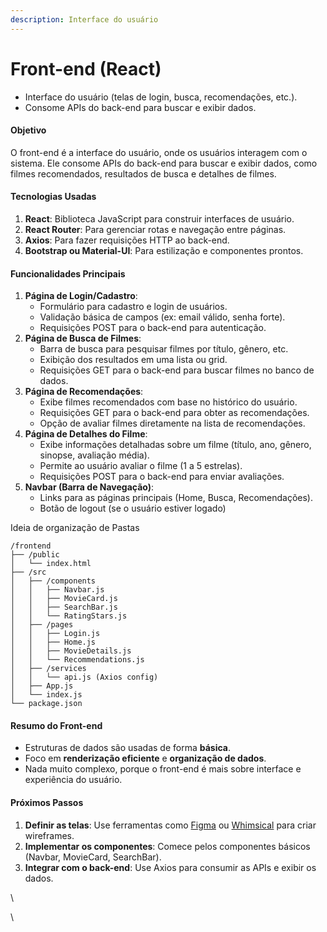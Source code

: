```yaml
---
description: Interface do usuário
---
```


# Front-end (React)

* Interface do usuário (telas de login, busca, recomendações, etc.).
* Consome APIs do back-end para buscar e exibir dados.

#### **Objetivo**

O front-end é a interface do usuário, onde os usuários interagem com o sistema. Ele consome APIs do back-end para buscar e exibir dados, como filmes recomendados, resultados de busca e detalhes de filmes.



#### **Tecnologias Usadas**

1. **React**: Biblioteca JavaScript para construir interfaces de usuário.
2. **React Router**: Para gerenciar rotas e navegação entre páginas.
3. **Axios**: Para fazer requisições HTTP ao back-end.
4. **Bootstrap ou Material-UI**: Para estilização e componentes prontos.



#### **Funcionalidades Principais**

1. **Página de Login/Cadastro**:
   * Formulário para cadastro e login de usuários.
   * Validação básica de campos (ex: email válido, senha forte).
   * Requisições POST para o back-end para autenticação.
2. **Página de Busca de Filmes**:
   * Barra de busca para pesquisar filmes por título, gênero, etc.
   * Exibição dos resultados em uma lista ou grid.
   * Requisições GET para o back-end para buscar filmes no banco de dados.
3. **Página de Recomendações**:
   * Exibe filmes recomendados com base no histórico do usuário.
   * Requisições GET para o back-end para obter as recomendações.
   * Opção de avaliar filmes diretamente na lista de recomendações.
4. **Página de Detalhes do Filme**:
   * Exibe informações detalhadas sobre um filme (título, ano, gênero, sinopse, avaliação média).
   * Permite ao usuário avaliar o filme (1 a 5 estrelas).
   * Requisições POST para o back-end para enviar avaliações.
5. **Navbar (Barra de Navegação)**:
   * Links para as páginas principais (Home, Busca, Recomendações).
   * Botão de logout (se o usuário estiver logado)

Ideia de organização de Pastas

```
/frontend
├── /public
│   └── index.html
├── /src
│   ├── /components
│   │   ├── Navbar.js
│   │   ├── MovieCard.js
│   │   ├── SearchBar.js
│   │   └── RatingStars.js
│   ├── /pages
│   │   ├── Login.js
│   │   ├── Home.js
│   │   ├── MovieDetails.js
│   │   └── Recommendations.js
│   ├── /services
│   │   └── api.js (Axios config)
│   ├── App.js
│   └── index.js
└── package.json
```

#### **Resumo do Front-end**

* Estruturas de dados são usadas de forma **básica**.
* Foco em **renderização eficiente** e **organização de dados**.
* Nada muito complexo, porque o front-end é mais sobre interface e experiência do usuário.

#### **Próximos Passos**

1. **Definir as telas**: Use ferramentas como [Figma](https://www.figma.com/) ou [Whimsical](https://whimsical.com/) para criar wireframes.
2. **Implementar os componentes**: Comece pelos componentes básicos (Navbar, MovieCard, SearchBar).
3. **Integrar com o back-end**: Use Axios para consumir as APIs e exibir os dados.



\


\
